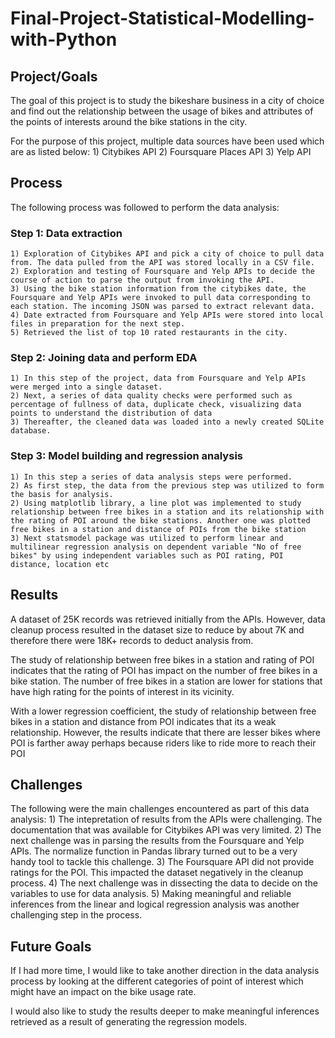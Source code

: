 # Final-Project-Statistical-Modelling-with-Python

## Project/Goals
The goal of this project is to study the bikeshare business in a city of choice and find out the relationship between the usage of bikes and attributes of the points of interests around the bike stations in the city. 

For the purpose of this project, multiple data sources have been used which are as listed below:
    1) Citybikes API
    2) Foursquare Places API
    3) Yelp API

## Process
The following process was followed to perform the data analysis:

### Step 1: Data extraction
    1) Exploration of Citybikes API and pick a city of choice to pull data from. The data pulled from the API was stored locally in a CSV file.
    2) Exploration and testing of Foursquare and Yelp APIs to decide the course of action to parse the output from invoking the API.
    3) Using the bike station information from the citybikes date, the Foursquare and Yelp APIs were invoked to pull data corresponding to each station. The incoming JSON was parsed to extract relevant data.
    4) Date extracted from Foursquare and Yelp APIs were stored into local files in preparation for the next step.
    5) Retrieved the list of top 10 rated restaurants in the city.
    
### Step 2: Joining data and perform EDA
    1) In this step of the project, data from Foursquare and Yelp APIs were merged into a single dataset.
    2) Next, a series of data quality checks were performed such as percentage of fullness of data, duplicate check, visualizing data points to understand the distribution of data
    3) Thereafter, the cleaned data was loaded into a newly created SQLite database.
    
### Step 3: Model building and regression analysis
    1) In this step a series of data analysis steps were performed.
    2) As first step, the data from the previous step was utilized to form the basis for analysis.
    2) Using matplotlib library, a line plot was implemented to study relationship between free bikes in a station and its relationship with the rating of POI around the bike stations. Another one was plotted free bikes in a station and distance of POIs from the bike station
    3) Next statsmodel package was utilized to perform linear and multilinear regression analysis on dependent variable "No of free bikes" by using independent variables such as POI rating, POI distance, location etc
    

## Results
A dataset of 25K records was retrieved initially from the APIs. However, data cleanup process resulted in the dataset size to reduce by about 7K and therefore there were 18K+ records to deduct analysis from.

The study of relationship between free bikes in a station and rating of POI indicates that the rating of POI has impact on the number of free bikes in a bike station. The number of free bikes in a station are lower for stations that have high rating for the points of interest in its vicinity.

With a lower regression coefficient, the study of relationship between free bikes in a station and distance from POI indicates that its a weak relationship. However, the results indicate that there are lesser bikes where POI is farther away perhaps because riders like to ride more to reach their POI

## Challenges 
The following were the main challenges encountered as part of this data analysis:
    1) The intepretation of results from the APIs were challenging. The documentation that was available for Citybikes API was very limited.
    2) The next challenge was in parsing the results from the Foursquare and Yelp APIs. The normalize function in Pandas library turned out to be a very handy tool to tackle this challenge.
    3) The Foursquare API did not provide ratings for the POI. This impacted the dataset negatively in the cleanup process. 
    4) The next challenge was in dissecting the data to decide on the variables to use for data analysis. 
    5) Making meaningful and reliable inferences from the linear and logical regression analysis was another challenging step in the process.

## Future Goals
If I had more time, I would like to take another direction in the data analysis process by looking at the different categories of point of interest which might have an impact on the bike usage rate. 

I would also like to study the results deeper to make meaningful inferences retrieved as a result of generating the regression models.

